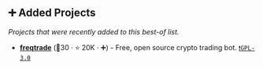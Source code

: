 ## ➕ Added Projects

_Projects that were recently added to this best-of list._

- <b><a href="https://github.com/freqtrade/freqtrade">freqtrade</a></b> (🥇30 ·  ⭐ 20K · ➕) - Free, open source crypto trading bot. <code><a href="http://bit.ly/2M0xdwT">❗️GPL-3.0</a></code>

